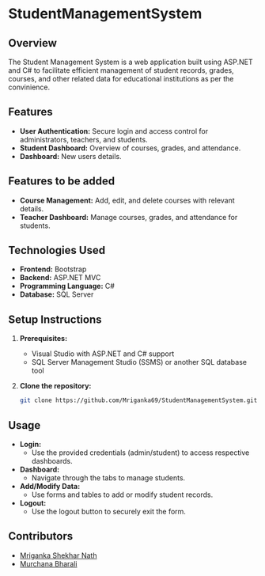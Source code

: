 # StudentManagementSystem

## Overview
The Student Management System is a web application built using ASP.NET and C# to facilitate efficient management of student records, grades, courses, and other related data for educational institutions as per the convinience.

## Features
- **User Authentication:** Secure login and access control for administrators, teachers, and students.
- **Student Dashboard:** Overview of courses, grades, and attendance.
- **Dashboard:** New users details.

## Features to be added 
- **Course Management:** Add, edit, and delete courses with relevant details.
- **Teacher Dashboard:** Manage courses, grades, and attendance for students.

## Technologies Used
- **Frontend:** Bootstrap
- **Backend:** ASP.NET MVC
- **Programming Language:** C#
- **Database:** SQL Server

## Setup Instructions
1. **Prerequisites:**
   - Visual Studio with ASP.NET and C# support
   - SQL Server Management Studio (SSMS) or another SQL database tool

2. **Clone the repository:**
   ```bash
   git clone https://github.com/Mriganka69/StudentManagementSystem.git

## Usage
- **Login:**
  - Use the provided credentials (admin/student) to access respective dashboards.
- **Dashboard:**
  - Navigate through the tabs to manage students.
- **Add/Modify Data:**
  - Use forms and tables to add or modify student records.
- **Logout:**
  - Use the logout button to securely exit the form.

## Contributors
- [Mriganka Shekhar Nath](https://github.com/Mriganka69)
- [Murchana Bharali](https://github.com/Murchana18)


